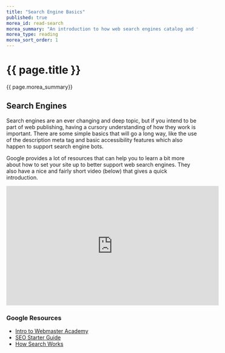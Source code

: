 ```yaml
---
title: "Search Engine Basics"
published: true
morea_id: read-search
morea_summary: "An introduction to how web search engines catalog and find web sites to make the web easier to use."
morea_type: reading
morea_sort_order: 1
---
```



# {{ page.title }}
{{ page.morea_summary}}


## Search Engines
Search engines are an ever changing and deep topic, but if you intend to be part of web publishing, having a cursory understanding of how they work is important.  There are some simple basics that will go a long way, like the use of the description meta tag and basic accessibility features which also happen to support search engine bots.

Google provides a lot of resources that can help you to learn a bit more about how to set your site up to better support web search engines. They also have a nice and fairly short video (below) that gives a quick introduction.

<div class="embed-responsive embed-responsive-16by9">
<iframe width="560" height="315" src="https://www.youtube.com/embed/BNHR6IQJGZs" frameborder="0" allowfullscreen></iframe>
</div>

### Google Resources
- [Intro to Webmaster Academy](https://support.google.com/webmasters/answer/6001102)
- [SEO Starter Guide](http://static.googleusercontent.com/media/www.google.com/en/us/webmasters/docs/search-engine-optimization-starter-guide.pdf)
- [How Search Works](https://support.google.com/webmasters/answer/6001169?hl=en&ref_topic=4631146)
